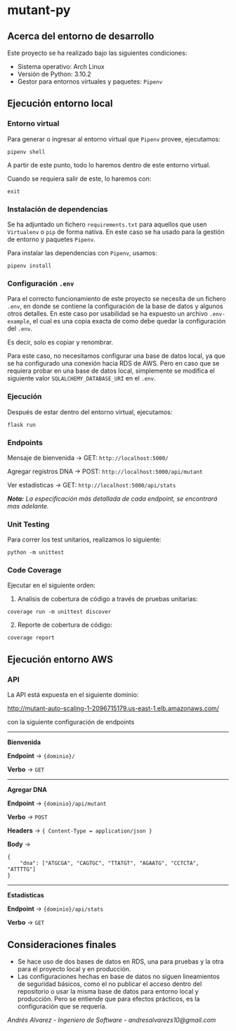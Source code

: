 # mutant-py

## Acerca del entorno de desarrollo

Este proyecto se ha realizado bajo las siguientes condiciones:

* Sistema operativo: Arch Linux
* Versión de Python: 3.10.2
* Gestor para entornos virtuales y paquetes: `Pipenv`

## Ejecución entorno local

### Entorno virtual

Para generar o ingresar al entorno virtual que `Pipenv` provee, ejecutamos:

`pipenv shell`

A partir de este punto, todo lo haremos dentro de este entorno
virtual.

Cuando se requiera salir de este, lo haremos con:

`exit`

### Instalación de dependencias

Se ha adjuntado un fichero `requirements.txt` para aquellos que usen
`Virtualenv` o `pip` de forma nativa. En este caso se ha usado para
la gestión de entorno y paquetes `Pipenv`.

Para instalar las dependencias con `Pipenv`, usamos:

`pipenv install`

### Configuración `.env`

Para el correcto funcionamiento de este proyecto se necesita de
un fichero `.env`, en donde se contiene la configuración de la
base de datos y algunos otros detalles. En este caso por usabilidad
se ha expuesto un archivo `.env-example`, el cual es una copia
exacta de como debe quedar la configuración del `.env`.

Es decir, solo es copiar y renombrar.

Para este caso, no necesitamos configurar una base de datos local,
ya que se ha configurado una conexión hacia RDS de AWS. Pero en caso
que se requiera probar en una base de datos local, simplemente
se modifica el siguiente valor `SQLALCHEMY_DATABASE_URI` en el `.env`.

### Ejecución

Después de estar dentro del entorno virtual, ejecutamos:

`flask run`

### Endpoints

Mensaje de bienvenida -> GET: `http://localhost:5000/`

Agregar registros DNA -> POST: `http://localhost:5000/api/mutant`

Ver estadisticas -> GET: `http://localhost:5000/api/stats`

***Nota:*** _La especificación más detallada de cada endpoint,
se encontrará mas adelante._

### Unit Testing

Para correr los test unitarios, realizamos lo siguiente:

`python -m unittest`

### Code Coverage

Ejecutar en el siguiente orden:

1. Analisis de cobertura de código a través de pruebas unitarias:

`coverage run -m unittest discover`

2. Reporte de cobertura de código:

`coverage report`

## Ejecución entorno AWS

### API

La API está expuesta en el siguiente dominio:

http://mutant-auto-scaling-1-2096715179.us-east-1.elb.amazonaws.com/

con la siguiente configuración de endpoints
___
**Bienvenida**

**Endpoint** -> `{dominio}/`

**Verbo** -> `GET`
____

**Agregar DNA**

**Endpoint** -> `{dominio}/api/mutant`

**Verbo** -> `POST`

**Headers** -> `{ Content-Type = application/json }`

**Body** ->
```
{
	"dna": ["ATGCGA", "CAGTGC", "TTATGT", "AGAATG", "CCTCTA", "ATTTTG"]
}
```
___
**Estadísticas**

**Endpoint** -> `{dominio}/api/stats`

**Verbo** -> `GET`

## Consideraciones finales
* Se hace uso de dos bases de datos en RDS, una para pruebas y
la otra para el proyecto local y en producción.
* Las configuraciones hechas en base de datos no siguen lineamientos
de seguridad básicos, como el no publicar el acceso dentro del repositorio
o usar la misma base de datos para entorno local y producción.
Pero se entiende que para efectos prácticos, es la configuración
que se requería.



_Andrés Alvarez - Ingeniero de Software - andresalvarezs10@gmail.com_
